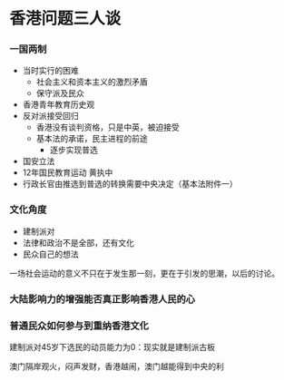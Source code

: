 # 香港问题三人谈

### 一国两制

* 当时实行的困难
  * 社会主义和资本主义的激烈矛盾
  * 保守派及民众
* 香港青年教育历史观
* 反对派接受回归
  * 香港没有谈判资格，只是中英，被迫接受
  * 基本法的承诺，民主进程的前途
    * 逐步实现普选
* 国安立法
* 12年国民教育运动 黄执中
* 行政长官由推选到普选的转换需要中央决定（基本法附件一）

### 文化角度 

* 建制派对
* 法律和政治不是全部，还有文化
* 民众自己的想法

一场社会运动的意义不只在于发生那一刻，更在于引发的思潮，以后的讨论。

### 大陆影响力的增强能否真正影响香港人民的心

### 普通民众如何参与到重纳香港文化

建制派对45岁下选民的动员能力为0：现实就是建制派古板

澳门隔岸观火，闷声发财，香港越闹，澳门越能得到中央的利



